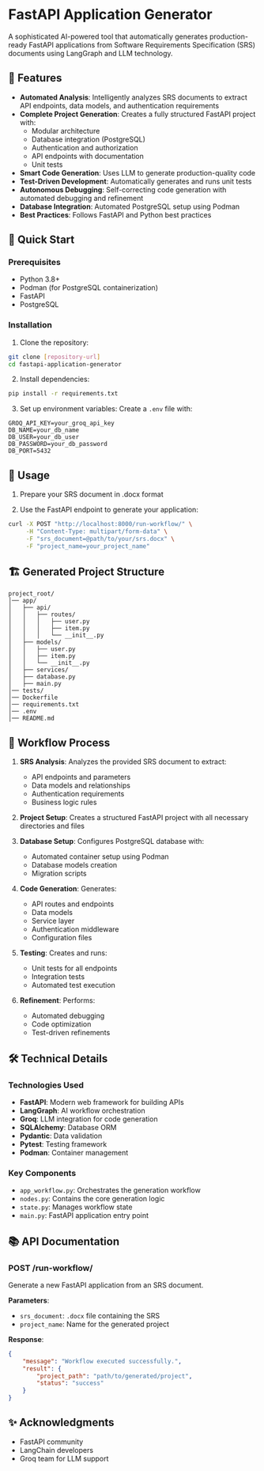 # FastAPI Application Generator

A sophisticated AI-powered tool that automatically generates production-ready FastAPI applications from Software Requirements Specification (SRS) documents using LangGraph and LLM technology.

## 🌟 Features

- **Automated Analysis**: Intelligently analyzes SRS documents to extract API endpoints, data models, and authentication requirements
- **Complete Project Generation**: Creates a fully structured FastAPI project with:
  - Modular architecture
  - Database integration (PostgreSQL)
  - Authentication and authorization
  - API endpoints with documentation
  - Unit tests
- **Smart Code Generation**: Uses LLM to generate production-quality code
- **Test-Driven Development**: Automatically generates and runs unit tests
- **Autonomous Debugging**: Self-correcting code generation with automated debugging and refinement
- **Database Integration**: Automated PostgreSQL setup using Podman
- **Best Practices**: Follows FastAPI and Python best practices

## 🚀 Quick Start

### Prerequisites

- Python 3.8+
- Podman (for PostgreSQL containerization)
- FastAPI
- PostgreSQL

### Installation

1. Clone the repository:
```bash
git clone [repository-url]
cd fastapi-application-generator
```

2. Install dependencies:
```bash
pip install -r requirements.txt
```

3. Set up environment variables:
Create a `.env` file with:
```
GROQ_API_KEY=your_groq_api_key
DB_NAME=your_db_name
DB_USER=your_db_user
DB_PASSWORD=your_db_password
DB_PORT=5432
```

## 📝 Usage

1. Prepare your SRS document in .docx format

2. Use the FastAPI endpoint to generate your application:
```bash
curl -X POST "http://localhost:8000/run-workflow/" \
     -H "Content-Type: multipart/form-data" \
     -F "srs_document=@path/to/your/srs.docx" \
     -F "project_name=your_project_name"
```

## 🏗️ Generated Project Structure

```
project_root/
│── app/
│   ├── api/
│   │   ├── routes/
│   │   │   ├── user.py
│   │   │   ├── item.py
│   │   │   └── __init__.py
│   ├── models/
│   │   ├── user.py
│   │   ├── item.py
│   │   └── __init__.py
│   ├── services/
│   ├── database.py
│   ├── main.py
│── tests/
│── Dockerfile
│── requirements.txt
│── .env
│── README.md
```

## 🔄 Workflow Process

1. **SRS Analysis**: Analyzes the provided SRS document to extract:
   - API endpoints and parameters
   - Data models and relationships
   - Authentication requirements
   - Business logic rules

2. **Project Setup**: Creates a structured FastAPI project with all necessary directories and files

3. **Database Setup**: Configures PostgreSQL database with:
   - Automated container setup using Podman
   - Database models creation
   - Migration scripts

4. **Code Generation**: Generates:
   - API routes and endpoints
   - Data models
   - Service layer
   - Authentication middleware
   - Configuration files

5. **Testing**: Creates and runs:
   - Unit tests for all endpoints
   - Integration tests
   - Automated test execution

6. **Refinement**: Performs:
   - Automated debugging
   - Code optimization
   - Test-driven refinements

## 🛠️ Technical Details

### Technologies Used

- **FastAPI**: Modern web framework for building APIs
- **LangGraph**: AI workflow orchestration
- **Groq**: LLM integration for code generation
- **SQLAlchemy**: Database ORM
- **Pydantic**: Data validation
- **Pytest**: Testing framework
- **Podman**: Container management

### Key Components

- `app_workflow.py`: Orchestrates the generation workflow
- `nodes.py`: Contains the core generation logic
- `state.py`: Manages workflow state
- `main.py`: FastAPI application entry point

## 📚 API Documentation

### POST /run-workflow/

Generate a new FastAPI application from an SRS document.

**Parameters**:
- `srs_document`: `.docx` file containing the SRS
- `project_name`: Name for the generated project

**Response**:
```json
{
    "message": "Workflow executed successfully.",
    "result": {
        "project_path": "path/to/generated/project",
        "status": "success"
    }
}
```

## ✨ Acknowledgments

- FastAPI community
- LangChain developers
- Groq team for LLM support
